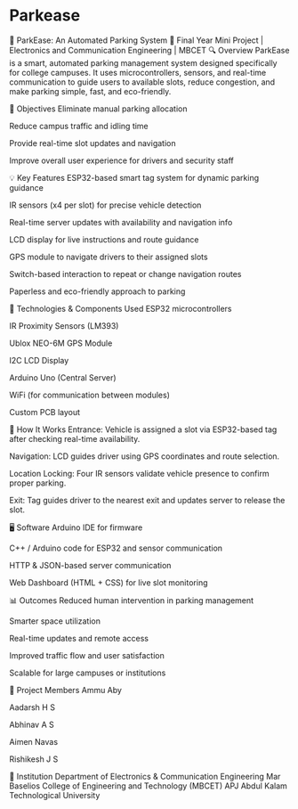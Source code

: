 # Parkease
🚗 ParkEase: An Automated Parking System
📍 Final Year Mini Project | Electronics and Communication Engineering | MBCET
🔍 Overview
ParkEase is a smart, automated parking management system designed specifically for college campuses. It uses microcontrollers, sensors, and real-time communication to guide users to available slots, reduce congestion, and make parking simple, fast, and eco-friendly.

🎯 Objectives
Eliminate manual parking allocation

Reduce campus traffic and idling time

Provide real-time slot updates and navigation

Improve overall user experience for drivers and security staff

💡 Key Features
ESP32-based smart tag system for dynamic parking guidance

IR sensors (x4 per slot) for precise vehicle detection

Real-time server updates with availability and navigation info

LCD display for live instructions and route guidance

GPS module to navigate drivers to their assigned slots

Switch-based interaction to repeat or change navigation routes

Paperless and eco-friendly approach to parking

🔧 Technologies & Components Used
ESP32 microcontrollers

IR Proximity Sensors (LM393)

Ublox NEO-6M GPS Module

I2C LCD Display

Arduino Uno (Central Server)

WiFi (for communication between modules)

Custom PCB layout

🧠 How It Works
Entrance: Vehicle is assigned a slot via ESP32-based tag after checking real-time availability.

Navigation: LCD guides driver using GPS coordinates and route selection.

Location Locking: Four IR sensors validate vehicle presence to confirm proper parking.

Exit: Tag guides driver to the nearest exit and updates server to release the slot.

🖥️ Software
Arduino IDE for firmware

C++ / Arduino code for ESP32 and sensor communication

HTTP & JSON-based server communication

Web Dashboard (HTML + CSS) for live slot monitoring

📊 Outcomes
Reduced human intervention in parking management

Smarter space utilization

Real-time updates and remote access

Improved traffic flow and user satisfaction

Scalable for large campuses or institutions

📎 Project Members
Ammu Aby

Aadarsh H S

Abhinav A S

Aimen Navas

Rishikesh J S

🏫 Institution
Department of Electronics & Communication Engineering
Mar Baselios College of Engineering and Technology (MBCET)
APJ Abdul Kalam Technological University








